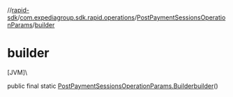 //[rapid-sdk](../../../index.md)/[com.expediagroup.sdk.rapid.operations](../index.md)/[PostPaymentSessionsOperationParams](index.md)/[builder](builder.md)

# builder

[JVM]\

public final static [PostPaymentSessionsOperationParams.Builder](-builder/index.md)[builder](builder.md)()
